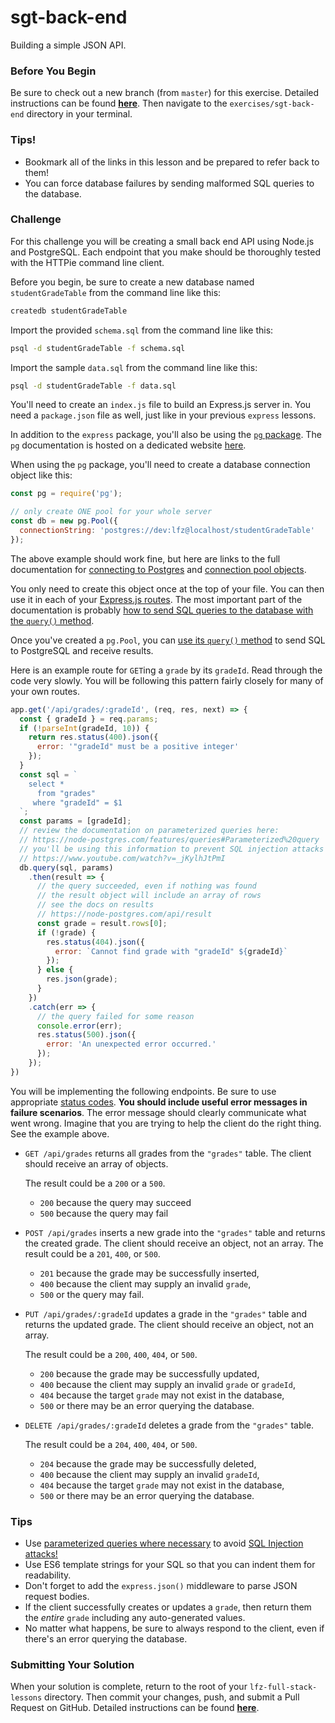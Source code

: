 # sgt-back-end

Building a simple JSON API.

### Before You Begin

Be sure to check out a new branch (from `master`) for this exercise. Detailed instructions can be found [**here**](../../guides/before-each-exercise.md). Then navigate to the `exercises/sgt-back-end` directory in your terminal.

### Tips!

- Bookmark all of the links in this lesson and be prepared to refer back to them!
- You can force database failures by sending malformed SQL queries to the database.

### Challenge

For this challenge you will be creating a small back end API using Node.js and PostgreSQL. Each endpoint that you make should be thoroughly tested with the HTTPie command line client.

Before you begin, be sure to create a new database named `studentGradeTable` from the command line like this:

```bash
createdb studentGradeTable
```

Import the provided `schema.sql` from the command line like this:

```bash
psql -d studentGradeTable -f schema.sql
```

Import the sample `data.sql` from the command line like this:

```bash
psql -d studentGradeTable -f data.sql
```

You'll need to create an `index.js` file to build an Express.js server in. You need a `package.json` file as well, just like in your previous `express` lessons.

In addition to the `express` package, you'll also be using the [`pg` package](https://www.npmjs.com/package/pg). The `pg` documentation is hosted on a dedicated website [here](https://node-postgres.com/).

When using the `pg` package, you'll need to create a database connection object like this:

```js
const pg = require('pg');

// only create ONE pool for your whole server
const db = new pg.Pool({
  connectionString: 'postgres://dev:lfz@localhost/studentGradeTable'
});
```

The above example should work fine, but here are links to the full documentation for [connecting to Postgres](https://node-postgres.com/features/connecting) and [connection pool objects](https://node-postgres.com/api/pool).

You only need to create this object once at the top of your file. You can then use it in each of your [Express.js routes](https://expressjs.com/en/starter/basic-routing.html). The most important part of the documentation is probably [how to send SQL queries to the database with the `query()` method](https://node-postgres.com/features/queries).

Once you've created a `pg.Pool`, you can [use its `query()` method](https://node-postgres.com/api/pool#pool.query) to send SQL to PostgreSQL and receive results.

Here is an example route for `GET`ing a `grade` by its `gradeId`. Read through the code very slowly. You will be following this pattern fairly closely for many of your own routes.

```js
app.get('/api/grades/:gradeId', (req, res, next) => {
  const { gradeId } = req.params;
  if (!parseInt(gradeId, 10)) {
    return res.status(400).json({
      error: '"gradeId" must be a positive integer'
    });
  }
  const sql = `
    select *
      from "grades"
     where "gradeId" = $1
  `;
  const params = [gradeId];
  // review the documentation on parameterized queries here:
  // https://node-postgres.com/features/queries#Parameterized%20query
  // you'll be using this information to prevent SQL injection attacks
  // https://www.youtube.com/watch?v=_jKylhJtPmI
  db.query(sql, params)
    .then(result => {
      // the query succeeded, even if nothing was found
      // the result object will include an array of rows
      // see the docs on results
      // https://node-postgres.com/api/result
      const grade = result.rows[0];
      if (!grade) {
        res.status(404).json({
          error: `Cannot find grade with "gradeId" ${gradeId}`
        });
      } else {
        res.json(grade);
      }
    })
    .catch(err => {
      // the query failed for some reason
      console.error(err);
      res.status(500).json({
        error: 'An unexpected error occurred.'
      });
    });
})
```

You will be implementing the following endpoints. Be sure to use appropriate [status codes](https://www.w3.org/Protocols/rfc2616/rfc2616-sec10.html). **You should include useful error messages in failure scenarios**. The error message should clearly communicate what went wrong. Imagine that you are trying to help the client do the right thing. See the example above.


- `GET /api/grades` returns all grades from the `"grades"` table. The client should receive an array of objects.

    The result could be a `200` or a `500`.
    - `200` because the query may succeed
    - `500` because the query may fail

- `POST /api/grades` inserts a new grade into the `"grades"` table and returns the created grade. The client should receive an object, not an array.
    The result could be a `201`, `400`, or `500`.
    - `201` because the grade may be successfully inserted,
    - `400` because the client may supply an invalid `grade`,
    - `500` or the query may fail.

- `PUT /api/grades/:gradeId` updates a grade in the `"grades"` table and returns the updated grade. The client should receive an object, not an array.

    The result could be a `200`, `400`, `404`, or `500`.
    - `200` because the grade may be successfully updated,
    - `400` because the client may supply an invalid `grade` or `gradeId`,
    - `404` because the target `grade` may not exist in the database,
    - `500` or there may be an error querying the database.

- `DELETE /api/grades/:gradeId` deletes a grade from the `"grades"` table.

    The result could be a `204`, `400`, `404`, or `500`.
    - `204` because the grade may be successfully deleted,
    - `400` because the client may supply an invalid `gradeId`,
    - `404` because the target `grade` may not exist in the database,
    - `500` or there may be an error querying the database.

### Tips

- Use [parameterized queries where necessary](https://node-postgres.com/features/queries#Parameterized%20query) to avoid [SQL Injection attacks!](https://www.youtube.com/watch?v=_jKylhJtPmI)
- Use ES6 template strings for your SQL so that you can indent them for readability.
- Don't forget to add the `express.json()` middleware to parse JSON request bodies.
- If the client successfully creates or updates a `grade`, then return them the _entire_ `grade` including any auto-generated values.
- No matter what happens, be sure to always respond to the client, even if there's an error querying the database.

### Submitting Your Solution

When your solution is complete, return to the root of your `lfz-full-stack-lessons` directory. Then commit your changes, push, and submit a Pull Request on GitHub. Detailed instructions can be found [**here**](../../guides/after-each-exercise.md).
